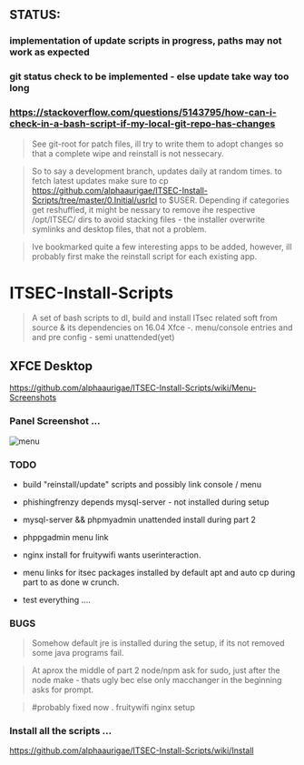 ## STATUS: 

### implementation of update scripts in progress, paths may not work as expected
###  git status check to be implemented - else update take way too long 
### https://stackoverflow.com/questions/5143795/how-can-i-check-in-a-bash-script-if-my-local-git-repo-has-changes

> See git-root for patch files, ill try to write them to adopt changes so that a complete wipe and reinstall is not nessecary. 

> So to say a development branch, updates daily at random times. to fetch latest updates make sure to cp https://github.com/alphaaurigae/ITSEC-Install-Scripts/tree/master/0.Initial/usrlcl to $USER. Depending if categories get reshuffled, it might be nessary to remove ihe respective /opt/ITSEC/ dirs to avoid stacking files - the installer overwrite symlinks and desktop files, that not a problem.

> Ive bookmarked quite a few interesting apps to be added, however, ill probably first make the reinstall script for each existing app.
# ITSEC-Install-Scripts

> A set of bash scripts to dl, build and install ITsec related soft from source & its dependencies on 16.04 Xfce -. menu/console entries and and pre config - semi unattended(yet)

## XFCE Desktop 

https://github.com/alphaaurigae/ITSEC-Install-Scripts/wiki/Menu-Screenshots

### Panel Screenshot ...
![menu](http://i.imgur.com/hUs1wM1.png)



### TODO

- build "reinstall/update" scripts and possibly link console / menu 

- phishingfrenzy depends mysql-server - not installed during setup

- mysql-server && phpmyadmin unattended install during part 2

- phppgadmin menu link

- nginx install for fruitywifi wants userinteraction.

- menu links for itsec packages installed by default apt and auto cp during part to as done w crunch.

- test everything ....

### BUGS
 
> Somehow default jre is installed during the setup, if its not removed some java programs fail.

> At aprox the middle of part 2 node/npm ask for sudo, just after the node make - thats ugly bec else only macchanger in the beginning asks for prompt.

> #probably fixed now . fruitywifi nginx setup
### Install all the scripts ...

https://github.com/alphaaurigae/ITSEC-Install-Scripts/wiki/Install






